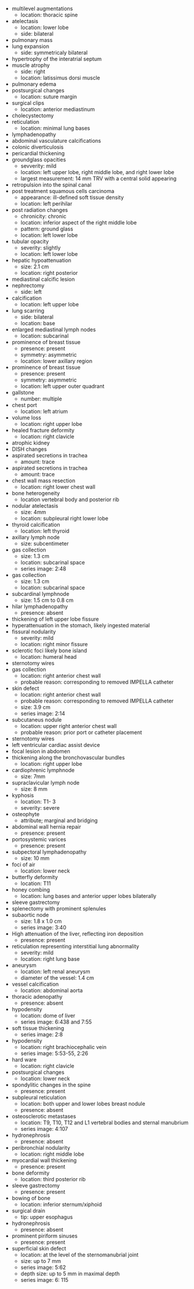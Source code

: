 - multilevel augmentations
  - location: thoracic spine
- atelectasis
  - location: lower lobe
  - side: bilateral
- pulmonary mass
- lung expansion
  - side: symmetricaly bilateral
- hypertrophy of the interatrial septum
- muscle atrophy
  - side: right
  - location: latissimus dorsi muscle
- pulmonary edema
- postsurgical changes
  - location: suture margin
- surgical clips
  - location: anterior mediastinum
- cholecystectomy
- reticulation
  - location: minimal lung bases
- lymphadenopathy
- abdominal vasculature calcifications
- colonic diverticulosis
- pericardial thickening
- groundglass opacities  
  - sevverity: mild
  - location: left upper lobe, right middle lobe, and right lower lobe
  - largest measurement: 14 mm TRV with a central solid appearing
- retropulsion into the spinal canal
- post treatment squamous cells carcinoma
  - appearance: ill-defined soft tissue density
  - location: left perihilar
- post radiation changes
  - chronicity: chronic
  - location: inferior aspect of the right middle lobe
  - pattern: ground glass
  - location: left lower lobe
- tubular opacity
  - severity: slightly
  - location: left lower lobe
- hepatic hypoattenuation
  - size:  2.1 cm
  - location: right posterior
- mediastinal calcific lesion
- nephrectomy
  - side: left
- calcification
  - location: left upper lobe
- lung scarring
  - side: bilateral
  - location: base
- enlarged mediastinal lymph nodes
  - location: subcarinal
- prominence of breast tissue
  - presence: present
  - symmetry: asymmetric
  - location: lower axillary region
- prominence of breast tissue
  - presence: present
  - symmetry: asymmetric
  - location: left upper outer quadrant
- gallstone
  - number: multiple
- chest port
  - location: left atrium
- volume loss
  - location: right upper lobe
- healed fracture deformity
  - location: right clavicle
- atrophic kidney
- DISH changes
- aspirated secretions in trachea
  - amount: trace
- aspirated secretions in trachea
  - amount: trace
- chest wall mass resection
  - location: right lower chest wall
- bone heterogeneity
  - location vertebral body and posterior rib
- nodular atelectasis
  - size: 4mm
  - location: subpleural right lower lobe
- thyroid calcification
  - location: left thyroid
- axillary lymph node
  - size: subcentimeter
- gas collection
  - size: 1.3 cm
  - location: subcarinal space
  - series image: 2:48
- gas collection
  - size: 1.3 cm
  - location: subcarinal space
- subcardinal lymphnode
  - size: 1.5 cm to 0.8 cm
- hilar lymphadenopathy
  - presence: absent
- thickening of left upper lobe fissure
- hyperattenuation in the stomach, likely ingested material
- fissural nodularity
  - severity: mild
  - location: right minor fissure
- sclerotic foci likely bone island
  - location: humeral head
- sternotomy wires
- gas collection
  - location: right anterior chest wall
  - probable reason: corresponding to removed IMPELLA catheter
- skin defect
  - location: right anterior chest wall
  - probable reason: corresponding to removed IMPELLA catheter
  - size: 3.9 cm
  - series image: 2:14
- subcutaneus nodule
  - location: upper right anterior chest wall
  - probable reason: prior port or catheter placement
- sternotomy wires
- left ventricular cardiac assist device
- focal lesion in abdomen
- thickening along the bronchovascular bundles
  - location: right upper lobe
- cardiophrenic lymphnode
  - size: 7mm
- supraclavicular  lymph node
  - size: 8 mm
- kyphosis
  - location: T1- 3
  - severity: severe
- osteophyte
  - attribute; marginal and bridging
- abdominal wall hernia repair
  - presence: present
- portosystemic varices
  - presence: present
- subpectoral lymphadenopathy
  - size: 10 mm
- foci of air
  - location: lower neck
- butterfly deformity
  - location: T11
- honey combing
  - location: lung bases and anterior upper lobes bilaterally
- sleeve gastrectomy
- splenectomy with prominent splenules
- subaortic node
  - size: 1.8 x 1.0 cm
  - series image: 3:40
- High attenuation of the liver, reflecting iron deposition
  - presence: present
- reticulation representing interstitial lung abnormality
  - severity: mild
  - location: right lung base
- aneurysm
  - location: left renal aneurysm
  - diameter of the vessel: 1.4 cm
- vessel calcification
  - location: abdominal aorta
- thoracic adenopathy
  - presence: absent
- hypodensity
  - location: dome of liver
  - series image: 6:438 and 7:55
- soft tissue thickening
  - series image: 2:8
- hypodensity
  - location: right brachiocephalic vein
  - series image: 5:53-55, 2:26
- hard ware
  - location: right clavicle
- postsurgical changes
  - location: lower neck
- spondylitic changes in the spine
  - presence: present
- subpleural reticulation
  - location: both upper and lower lobes
 breast nodule
  - presence: absent
- osteosclerotic metastases
  - location: T9, T10, T12 and L1 vertebral bodies and sternal manubrium
  - series image: 4:107
- hydronephrosis
  - presence: absent
- peribronchial nodularity
  - location: right middle lobe
- myocardial wall thickening
  - presence: present
- bone deformity
  - location: third posterior rib
- sleeve gastrectomy
  - presence: present
- bowing of bone
  - location: inferior sternum/xiphoid
- surgical drain
  - tip: upper esophagus
- hydronephrosis
  - presence: absent
- prominent piriform sinuses
  - presence: present
- superficial skin defect
  - location: at the level of the sternomanubrial joint
  - size: up to 7 mm
  - series image: 5:62
  - depth size: up to 5 mm in maximal depth
  - series image: 6: 115